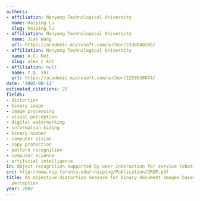 ```yaml
---
authors:
- affiliation: Nanyang Technological University
  name: Haiping Lu
  slug: haiping_lu
- affiliation: Nanyang Technological University
  name: Jian Wang
  url: https://academic.microsoft.com/author/2338640245/
- affiliation: Nanyang Technological University
  name: A.C. Kot
  slug: alex_c_kot
- affiliation: null
  name: Y.Q. Shi
  url: https://academic.microsoft.com/author/2259538074/
date: '2002-08-11'
estimated_citations: 25
fields:
- distortion
- binary image
- image processing
- visual perception
- digital watermarking
- information hiding
- binary number
- computer vision
- copy protection
- pattern recognition
- computer science
- artificial intelligence
in: Object recognition supported by user interaction for service robots
src: http://www.dsp.toronto.edu/~haiping/Publication/DRDM.pdf
title: An objective distortion measure for binary document images based on human visual
  perception
year: 2002
---
```

